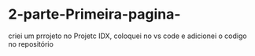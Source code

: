 # 2-parte-Primeira-pagina-
criei um prrojeto no Projetc IDX, coloquei no vs code e adicionei o codigo no repositório 
